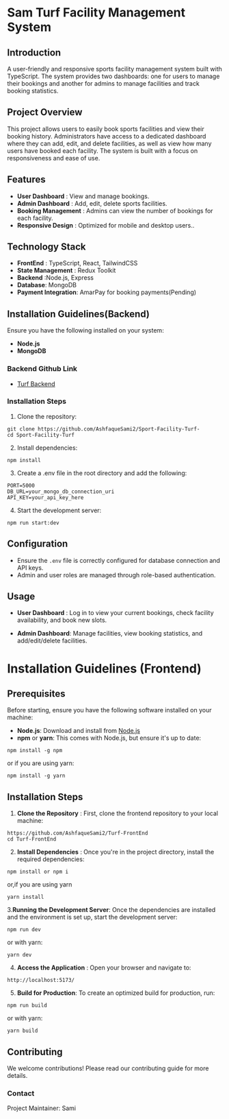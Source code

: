 
# Sam Turf Facility Management System

## Introduction

A user-friendly and responsive sports facility management system built with TypeScript. The system provides two dashboards: one for users to manage their bookings and another for admins to manage facilities and track booking statistics.

## Project Overview
This project allows users to easily book sports facilities and view their booking history. Administrators have access to a dedicated dashboard where they can add, edit, and delete facilities, as well as view how many users have booked each facility. The system is built with a focus on responsiveness and ease of use.

## Features
 
 * **User Dashboard** : View and manage bookings.
 * **Admin Dashboard** : Add, edit, delete sports facilities.
 * **Booking Management** : Admins can view the number of bookings for each facility.
 * **Responsive Design** : Optimized for mobile and desktop users..

 ## Technology Stack

 * **FrontEnd** : TypeScript, React, TailwindCSS
 * **State Management** : Redux Toolkit
 * **Backend** :Node.js, Express
 * **Database**:  MongoDB
 * **Payment Integration**: AmarPay for booking payments(Pending)

 ## Installation Guidelines(Backend)
Ensure you have the following installed on your system:
 * **Node.js**
 * **MongoDB**

### Backend Github Link

* [Turf Backend](https://github.com/AshfaqueSami2/Sport-Facility-Turf-)

 ### Installation Steps

 1. Clone the repository:
 ```
 git clone https://github.com/AshfaqueSami2/Sport-Facility-Turf-
 cd Sport-Facility-Turf
 ```
 2. Install dependencies:
 ```
 npm install 
 ```
 3. Create a .env file in the root directory and add the following:
 ```
PORT=5000
DB_URL=your_mongo_db_connection_uri
API_KEY=your_api_key_here
 ```
4. Start the development server:
```
npm run start:dev
```

## Configuration 
* Ensure the ```.env``` file is correctly configured for database connection and API keys.
* Admin and user roles are managed through role-based authentication.

## Usage

* **User Dashboard** : Log in to view your current bookings, check facility availability, and book new slots.

* **Admin Dashboard**: Manage facilities, view booking statistics, and add/edit/delete facilities.

# Installation Guidelines (Frontend)
 ## Prerequisites

 Before starting, ensure you have the following software installed on your machine:

 * **Node.js**: Download and install from [Node.js](https://nodejs.org/en)
 * **npm** or **yarn**: This comes with Node.js, but ensure it's up to date:

 ```
 npm install -g npm
```
or if you are using yarn: 
```
npm install -g yarn
```

## Installation Steps

1. **Clone the Repository** : First, clone the frontend repository to your local machine:


```
https://github.com/AshfaqueSami2/Turf-FrontEnd
cd Turf-FrontEnd
```

2. **Install Dependencies** : Once you're in the project directory, install the required dependencies:

```
npm install or npm i
```

or,if you are using yarn 

```
yarn install
```

3.**Running the Development Server**: Once the dependencies are installed and the environment is set up, start the development server:

```
npm run dev
```

or with yarn:
```
yarn dev
```

4. **Access the Application** : Open your browser and navigate to:

```
http://localhost:5173/
```

5. **Build for Production**:  To create an optimized build for production, run:

```
npm run build
```

or with yarn:

``` 
yarn build
```

## Contributing
 We welcome contributions! Please read our contributing guide for more details.

###  Contact
Project Maintainer: Sami
